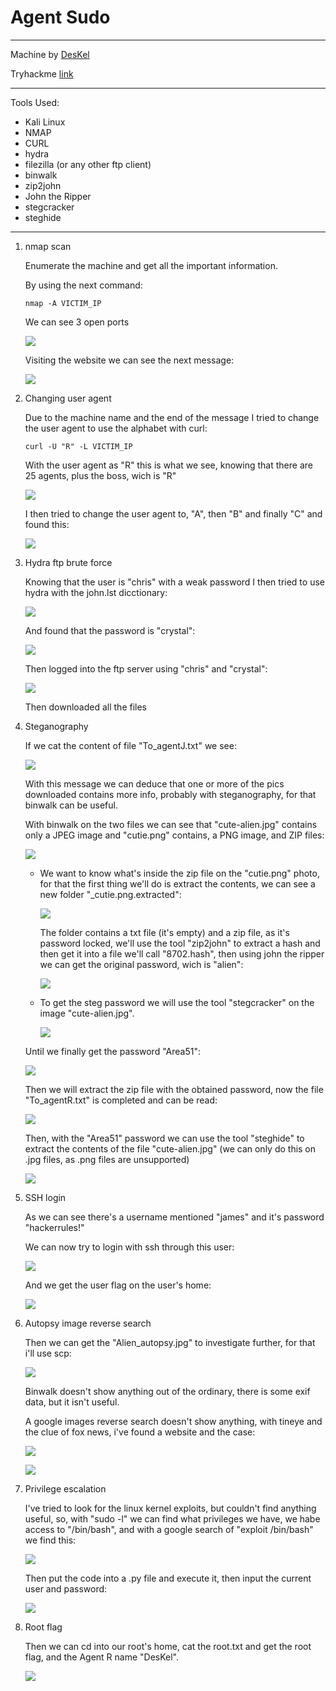 # Agent Sudo

---

Machine by [DesKel](https://tryhackme.com/p/DesKel)

Tryhackme [link](https://tryhackme.com/room/agentsudoctf)

---

Tools Used:
* Kali Linux
* NMAP
* CURL
* hydra
* filezilla (or any other ftp client)
* binwalk
* zip2john
* John the Ripper
* stegcracker
* steghide


---

1. nmap scan
   
    Enumerate the machine and get all the important information.

    By using the next command:

    `nmap -A VICTIM_IP`

    We can see 3 open ports

    ![](img/AgentSudo1.png)

    Visiting the website we can see the next message:

    ![](img/AgentSudo2.png)

2. Changing user agent

    Due to the machine name and the end of the message I tried to change the user agent to use the alphabet with curl:

    `curl -U "R" -L VICTIM_IP`

    With the user agent as "R" this is what we see, knowing that there are 25 agents, plus the boss, wich is "R"

    ![](img/AgentSudo3.png)

    I then tried to change the user agent to, "A", then "B" and finally "C" and found this:

    ![](img/AgentSudo4.png)
    
3. Hydra ftp brute force

    Knowing that the user is "chris" with a weak password I then tried to use hydra with the john.lst dicctionary:

    ![](img/AgentSudo5.png)

    And found that the password is "crystal":

    ![](img/AgentSudo6.png)

    Then logged into the ftp server using "chris" and "crystal":

    ![](img/AgentSudo7.png)

    Then downloaded all the files

4. Steganography

    If we cat the content of file "To_agentJ.txt" we see:

    ![](img/AgentSudo8.png)

    With this message we can deduce that one or more of the pics downloaded contains more info, probably with steganography, for that binwalk can be useful.

    With binwalk on the two files we can see that "cute-alien.jpg" contains only a JPEG image and "cutie.png" contains, a PNG image, and ZIP files:

    ![](img/AgentSudo9.png)

    * We want to know what's inside the zip file on the "cutie.png" photo, for that the first thing we'll do is extract the contents, we can see a new folder "_cutie.png.extracted":
  
        ![](img/AgentSudo10.png)

        The folder contains a txt file (it's empty) and a zip file, as it's password locked, we'll use the tool "zip2john" to extract a hash and then get it into a file we'll call "8702.hash", then using john the ripper we can get the original password, wich is "alien":

        ![](img/AgentSudo11.png)

    * To get the steg password we will use the tool "stegcracker" on the image "cute-alien.jpg".

        ![](img/AgentSudo12.png)

    Until we finally get the password "Area51":

    ![](img/AgentSudo13.png)

    Then we will extract the zip file with the obtained password, now the file "To_agentR.txt" is completed and can be read:

    ![](img/AgentSudo14.png)

    Then, with the "Area51" password we can use the tool "steghide" to extract the contents of the file "cute-alien.jpg" (we can only do this on .jpg files, as .png files are unsupported)

    ![](img/AgentSudo15.png)

5. SSH login

    As we can see there's a username mentioned "james" and it's password "hackerrules!"

    We can now try to login with ssh through this user:

    ![](img/AgentSudo16.png)

    And we get the user flag on the user's home:

    ![](img/AgentSudo17.png)

6. Autopsy image reverse search

    Then we can get the "Alien_autopsy.jpg" to investigate further, for that i'll use scp:

    ![](img/AgentSudo18.png)

    Binwalk doesn't show anything out of the ordinary, there is some exif data, but it isn't useful.

    A google images reverse search doesn't show anything, with tineye and the clue of fox news, i've found a website and the case:

    ![](img/AgentSudo19.png)

    ![](img/AgentSudo20.png)

7. Privilege escalation

    I've tried to look for the linux kernel exploits, but couldn't find anything useful, so, with "sudo -l" we can find what privileges we have, we habe access to "/bin/bash", and with a google search of "exploit /bin/bash" we find this:

    ![](img/AgentSudo21.png)

    Then put the code into a .py file and execute it, then input the current user and password:

    ![](img/AgentSudo22.png)
    
8. Root flag

    Then we can cd into our root's home, cat the root.txt and get the root flag, and the Agent R name "DesKel". 

    ![](img/AgentSudo23.png)
